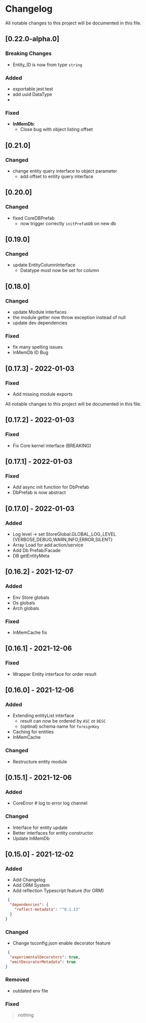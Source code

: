 # Changelog
All notable changes to this project will be documented in this file.
## [0.22.0-alpha.0]


### Breaking Changes
- Entity_ID is now from type `string`

### Added 
- exportable jest test
- add uuid DataType
- 

### Fixed
- **InMemDb**:
  - Close bug with object listing offset

## [0.21.0]

### Changed
- change entity query interface to object parameter 
  - add offset to entity query interface

## [0.20.0]

### Changed
- fixed CoreDBPrefab
  - now trigger correctly `initPrefabDB` on new db
## [0.19.0] 

### Changed
- update EntityColumnInterface
  - Datatype must now be set for column
## [0.18.0] 

### Changed
- update Module interfaces
- the module getter now throw exception instead of null
- update dev dependencies
### Fixed
- fix many spelling issues
- InMemDb ID Bug 

## [0.17.3] - 2022-01-03

### Fixed 
- Add missing module exports 
 
All notable changes to this project will be documented in this file.
## [0.17.2] - 2022-01-03

### Fixed 
- Fix Core kernel interface (BREAKING)
 
## [0.17.1] - 2022-01-03

### Fixed 
- Add async init function for DbPrefab
- DbPrefab is now abstract

## [0.17.0] - 2022-01-03

### Added 
- Log level -> set  StoreGlobal.GLOBAL_LOG_LEVEL {VERBOSE,DEBUG,WARN,INFO,ERROR,SILENT}
- Array Load for add action/service
- Add Db Prefab/Facade
- DB getEntityMeta

## [0.16.2] - 2021-12-07

### Added 
- Env Store globals 
- Os globals 
- Arch globals 
### Fixed
- InMemCache fix 

## [0.16.1] - 2021-12-06

### Fixed
- Wrapper Entity interface for order result

## [0.16.0] - 2021-12-06

### Added
- Extending entityList interface 
  - result can now be ordered by `ASC` or `DESC`
  - (optinal) schema name for `foreignKey`
- Caching for entities
- InMemCache
### Changed
- Restructure entity module
## [0.15.1] - 2021-12-06
### Added
- CoreError # log to error log channel
### Changed
- Interface for entity update 
- Better interfaces for entity constructor
- Update InMemDb

## [0.15.0] - 2021-12-02
### Added
- Add Changelog
- Add ORM System 
- Add reflection Typescript feature (for ORM)
````json
 {
  "dependencies": {
    "reflect-metadata": "^0.1.13"
  }
}
````

### Changed
- Change tsconfig.json enable decorator feature 
````json
 {
  "experimentalDecorators": true,
  "emitDecoratorMetadata": true
}
````


### Removed
- outdated env file 

### Fixed
> nothing 


